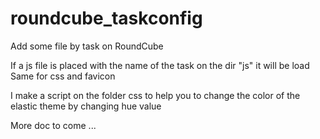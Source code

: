 # roundcube_taskconfig
Add some file by task on RoundCube

If a js file is placed with the name of the task on the dir "js" it will be load
Same for css and favicon

I make a script on the folder css to help you to change the color of the elastic theme by changing hue value

More doc to come ...
